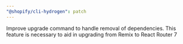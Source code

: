 ```yaml
---
"@shopify/cli-hydrogen": patch
---
```


Improve upgrade command to handle removal of dependencies. This feature is necessary to aid in upgrading from Remix to React Router 7

